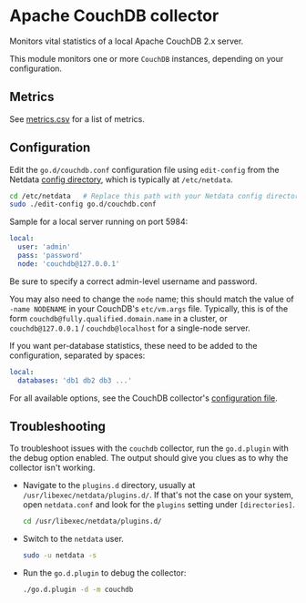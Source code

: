 <!--
title: "Apache CouchDB monitoring with Netdata"
description: "Monitor the health and performance of CouchDB databases with zero configuration, per-second metric granularity, and interactive visualizations."
custom_edit_url: "https://github.com/netdata/go.d.plugin/edit/master/modules/couchdb/README.md"
sidebar_label: "CouchDB"
learn_status: "Published"
learn_topic_type: "References"
learn_rel_path: "Integrations/Monitor/Databases"
-->

# Apache CouchDB collector

Monitors vital statistics of a local Apache CouchDB 2.x server.

This module monitors one or more `CouchDB` instances, depending on your configuration.

## Metrics

See [metrics.csv](https://github.com/netdata/go.d.plugin/blob/master/modules/couchdb/metrics.csv) for a list of
metrics.

## Configuration

Edit the `go.d/couchdb.conf` configuration file using `edit-config` from the
Netdata [config directory](https://github.com/netdata/netdata/blob/master/docs/configure/nodes.md), which is typically
at `/etc/netdata`.

```bash
cd /etc/netdata   # Replace this path with your Netdata config directory, if different
sudo ./edit-config go.d/couchdb.conf
```

Sample for a local server running on port 5984:

```yaml
local:
  user: 'admin'
  pass: 'password'
  node: 'couchdb@127.0.0.1'
```

Be sure to specify a correct admin-level username and password.

You may also need to change the `node` name; this should match the value of `-name NODENAME` in your
CouchDB's `etc/vm.args` file. Typically, this is of the form `couchdb@fully.qualified.domain.name` in a cluster,
or `couchdb@127.0.0.1` / `couchdb@localhost` for a single-node server.

If you want per-database statistics, these need to be added to the configuration, separated by spaces:

```yaml
local:
  databases: 'db1 db2 db3 ...'
```

For all available options, see the CouchDB
collector's [configuration file](https://github.com/netdata/go.d.plugin/blob/master/config/go.d/couchdb.conf).

## Troubleshooting

To troubleshoot issues with the `couchdb` collector, run the `go.d.plugin` with the debug option enabled. The output
should give you clues as to why the collector isn't working.

- Navigate to the `plugins.d` directory, usually at `/usr/libexec/netdata/plugins.d/`. If that's not the case on
  your system, open `netdata.conf` and look for the `plugins` setting under `[directories]`.

  ```bash
  cd /usr/libexec/netdata/plugins.d/
  ```

- Switch to the `netdata` user.

  ```bash
  sudo -u netdata -s
  ```

- Run the `go.d.plugin` to debug the collector:

  ```bash
  ./go.d.plugin -d -m couchdb
  ```

